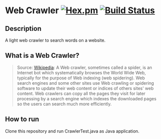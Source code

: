 # Web Crawler [![Hex.pm](https://img.shields.io/hexpm/l/plug.svg)](http://www.apache.org/licenses/LICENSE-2.0) [![Build Status](https://travis-ci.org/pelayolluna/web-crawler.svg?branch=master)](https://travis-ci.org/pelayolluna/web-crawler)

## Description
A light web crawler to search words on a website.

## What is a Web Crawler?
 > Source: [Wikipedia](https://en.wikipedia.org/wiki/Web_crawler): A Web crawler, sometimes called a spider, is an Internet bot which systematically browses the World Wide Web, typically for the purpose of Web indexing (web spidering). Web search engines and some other sites use Web crawling or spidering software to update their web content or indices of others sites' web content. Web crawlers can copy all the pages they visit for later processing by a search engine which indexes the downloaded pages so the users can search much more efficiently.

## How to run
Clone this repository and run CrawlerTest.java as Java application.
